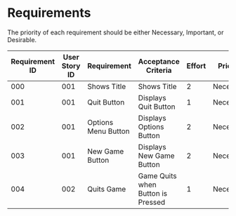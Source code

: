 # Requirements

The priority of each requirement should be either Necessary, Important, or Desirable.

| Requirement ID | User Story ID | Requirement | Acceptance Criteria |  Effort | Priority  |   Status   |
|----------------|---------------|-------------|---------------------|---------|-----------|------------|
|            000 |           001 | Shows Title | Shows Title         |    2    | Necessary | Unverified |
|            001 |           001 | Quit Button | Displays Quit Button|	  1    | Necessary | Unverified |
|            002 |           001 | Options Menu Button | Displays Options Button    |	  2    | Necessary | Unverified |
|            003 |           001 | New Game Button	   | Displays New Game Button   |	  2	   | Necessary | Unverified |
|            004 |           002 | Quits Game  | Game Quits when Button is Pressed	 |	  1	   | Necessary | Unverified |
